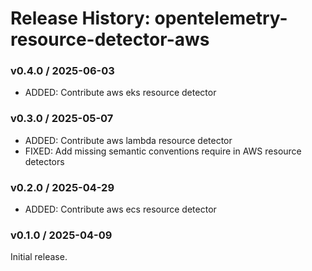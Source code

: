 # Release History: opentelemetry-resource-detector-aws

### v0.4.0 / 2025-06-03

* ADDED: Contribute aws eks resource detector

### v0.3.0 / 2025-05-07

* ADDED: Contribute aws lambda resource detector
* FIXED: Add missing semantic conventions require in AWS resource detectors

### v0.2.0 / 2025-04-29

* ADDED: Contribute aws ecs resource detector

### v0.1.0 / 2025-04-09

Initial release.

